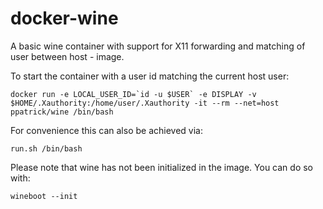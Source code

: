 # docker-wine
A basic wine container with support for X11 forwarding and matching of user between host - image.

To start the container with a user id matching the current host user:

    docker run -e LOCAL_USER_ID=`id -u $USER` -e DISPLAY -v $HOME/.Xauthority:/home/user/.Xauthority -it --rm --net=host ppatrick/wine /bin/bash

For convenience this can also be achieved via:

    run.sh /bin/bash

Please note that wine has not been initialized in the image. You can do so with:

    wineboot --init
